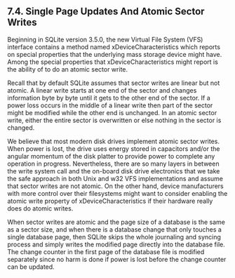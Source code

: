 ## 7\.4\.  Single Page Updates And Atomic Sector Writes


Beginning in SQLite version 3\.5\.0, the new Virtual File System (VFS)
interface contains a method named xDeviceCharacteristics which reports
on special properties that the underlying mass storage device
might have. Among the special properties that
xDeviceCharacteristics might report is the ability of to do an
atomic sector write.


Recall that by default SQLite assumes that sector writes are
linear but not atomic. A linear write starts at one end of the
sector and changes information byte by byte until it gets to the
other end of the sector. If a power loss occurs in the middle of
a linear write then part of the sector might be modified while the
other end is unchanged. In an atomic sector write, either the entire
sector is overwritten or else nothing in the sector is changed.


We believe that most modern disk drives implement atomic sector
writes. When power is lost, the drive uses energy stored in capacitors
and/or the angular momentum of the disk platter to provide power to
complete any operation in progress. Nevertheless, there are so many
layers in between the write system call and the on\-board disk drive
electronics that we take the safe approach in both Unix and w32 VFS
implementations and assume that sector writes are not atomic. On the
other hand, device
manufacturers with more control over their filesystems might want
to consider enabling the atomic write property of xDeviceCharacteristics
if their hardware really does do atomic writes.


When sector writes are atomic and the page size of a database is
the same as a sector size, and when there is a database change that
only touches a single database page, then SQLite skips the whole
journaling and syncing process and simply writes the modified page
directly into the database file. The change counter in the first
page of the database file is modified separately since no harm is
done if power is lost before the change counter can be updated.



